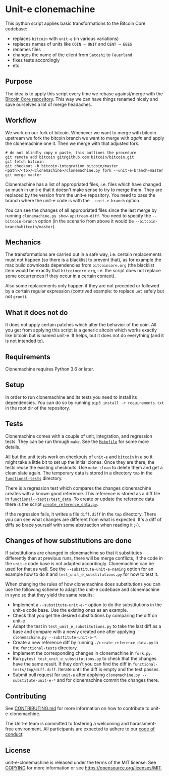 # Unit-e clonemachine

This python script applies basic transformations to the Bitcoin Core codebase:

- replaces `bitcoin` with `unit-e` (in various variations)
- replaces names of units like `COIN → UNIT` and `CENT → EEES`
- renames files
- changes the name of the client from `Satoshi` to `Feuerland`
- fixes tests accordingly
- etc.

## Purpose

The idea is to apply this script every time we rebase against/merge with the
[Bitcoin Core repository](https://github.com/bitcoin/bitcoin). This way we can
have things renamed nicely and save ourselves a lot of merge headaches.

## Workflow

We work on our fork of bitcoin. Whenever we want to merge with bitcoin upstream
we fork the bitcoin branch we want to merge with _again_ and apply the clonemachine
one it. Then we merge with that adjusted fork.

```
# do not blindly copy n paste, this outlines the procedure
git remote add bitcoin git@github.com:bitcoin/bitcoin.git
git fetch bitcoin
git checkout -b bitcoin-integration bitcoin/master
<path>/<to>/<clonemachine>/clonemachine.py fork --unit-e-branch=master
git merge master
```

Clonemachine has a list of appropriated files, i.e. files which have changed so
much in unit-e that it doesn't make sense to try to merge them. They are replaced
by the version from the unit-e repository. You need to pass the branch where the
unit-e code is with the `--unit-e-branch` option.

You can see the changes of all appropriated files since the last merge by
running `clonemachine.py show-upstream-diff`. You need to specify the
`--bitcoin-branch` option (in the scenario from above it would be
`--bitcoin-branch=bitcoin/master`).

## Mechanics

The transformations are carried out in a safe way, i.e. certain replacements
must not happen (so there is a blacklist to prevent that), as for example
the mac build downloads dependencies from `bitcoincore.org` (the blacklist
item would be exactly that `bitcoincore.org`, i.e. the script does not replace
some occurrences if they occur in a certain context).

Also some replacements only happen if they are not preceded or followed by
a certain regular expression (contrived example: to replace `unt` safely but
not `grunt`).

## What it does not do

It does not apply certain patches which alter the behavior of the coin.
All you get from applying this script is a generic altcoin which works
exactly like bitcoin but is named unit-e. It helps, but it does not do
everything (and it is not intended to).

## Requirements

Clonemachine requires Python 3.6 or later.

## Setup

In order to run clonemachine and its tests you need to install its dependencies.
You can do so by running `pip3 install -r requirements.txt` in the root dir of
the repository.

## Tests

Clonemachine comes with a couple of unit, integration, and regression tests.
They can be run through `make`. See the [`Makefile`](Makefile) for some more
details.

All but the unit tests work on checkouts of `unit-e` and `bitcoin` in a so it
might take a little bit to set up the initial clones. Once they are there, the
tests reuse the existing checkouts. Use `make clean` to delete them and get a
clean slate again. The temporary data is stored in a directory `tmp` in the
[`functional-tests`](functional-tests) directory.

There is a regression test which compares the changes clonemachine creates with
a known good reference. This reference is stored as a diff file in
[`functional--tests/test_data`](functional-tests/test_data). To create or
update the reference data there is the script
[`create_reference_data.py`](functional-tests/create_reference_data.py).

If the regression fails, it writes a file `diff.diff` in the `tmp` directory.
There you can see what changes are different from what is expected. It's a diff
of diffs so brace yourself with some abstraction when reading it ;-).

## Changes of how substitutions are done

If substitutions are changed in clonemachine so that it substitutes differently
than at previous runs, there will be merge conflicts, if the code in the
`unit-e` code base is not adapted accordingly. Clonemachine can be used for that
as well. See the `--substitute-unit-e-naming` option for an example how to do it
and `test_unit_e_substitutions.py` for how to test it.

When changing the rules of how clonemachine does substitutions you can use the
following scheme to adapt the unit-e codebase and clonemachine in sync so that
they yield the same results:

* Implement a `--substitute-unit-e-*` option to do the substitutions in the
  unit-e code base. Use the existing ones as an example.
* Check that you get the desired substitutions by comparing the diff on unit-e
* Adapt the test in `test_unit_e_substitutions.py` to take the last diff as a
  base and compare with a newly created one after applying `clonemachine.py
  --substitute-unit-e-*`.
* Create a new reference diff by running `./create_reference_data.py` in the
  `functional-tests` directory.
* Implement the corresponding changes in clonemachine in `fork.py`.
* Run `pytest test_unit_e_substitutions.py` to check that the changes have the
  same result. If they don't you can find the diff in
  `functional-tests/tmp/diff.diff`. Iterate until the diff is empty and the test
  passes.
* Submit pull request for `unit-e` after applying `clonemachine.py
  --substitute-unit-e-*` and for clonemachine commit the changes there.

## Contributing

See [CONTRIBUTING.md](CONTRIBUTING.md) for more information on how to contribute
to unit-e-clonemachine.

The Unit-e team is committed to fostering a welcoming and harassment-free
environment. All participants are expected to adhere to our [code of
conduct](CODE_OF_CONDUCT.md).

## License

unit-e-clonemachine is released under the terms of the MIT license. See
[COPYING](COPYING) for more information or see
https://opensource.org/licenses/MIT.
